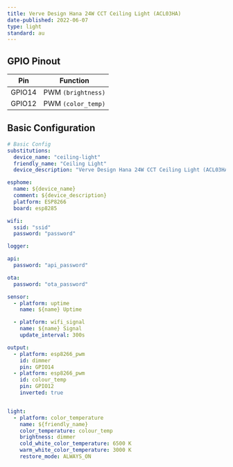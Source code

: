 ```yaml
---
title: Verve Design Hana 24W CCT Ceiling Light (ACL03HA)
date-published: 2022-06-07
type: light
standard: au
---
```


## GPIO Pinout

| Pin    | Function                  |
| ------ | ------------------------- |
| GPIO14 | PWM `(brightness)` |
| GPIO12 | PWM `(color_temp)` |

## Basic Configuration

```yaml
# Basic Config
substitutions:
  device_name: "ceiling-light"
  friendly_name: "Ceiling Light"
  device_description: "Verve Design Hana 24W CCT Ceiling Light (ACL03HA)"

esphome:
  name: ${device_name}
  comment: ${device_description}
  platform: ESP8266
  board: esp8285

wifi:
  ssid: "ssid"
  password: "password"

logger:

api:
  password: "api_password"

ota:
  password: "ota_password"

sensor:
  - platform: uptime
    name: ${name} Uptime

  - platform: wifi_signal
    name: ${name} Signal
    update_interval: 300s

output:
  - platform: esp8266_pwm
    id: dimmer
    pin: GPIO14
  - platform: esp8266_pwm
    id: colour_temp
    pin: GPIO12
    inverted: true


light:
  - platform: color_temperature
    name: ${friendly_name}
    color_temperature: colour_temp
    brightness: dimmer
    cold_white_color_temperature: 6500 K
    warm_white_color_temperature: 3000 K
    restore_mode: ALWAYS_ON

